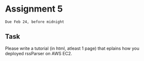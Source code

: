 # Assignment 5
`Due Feb 24, before midnight`

## Task

Please write a tutorial (in html, atleast 1 page) that eplains how you
deployed rssParser on AWS EC2.




